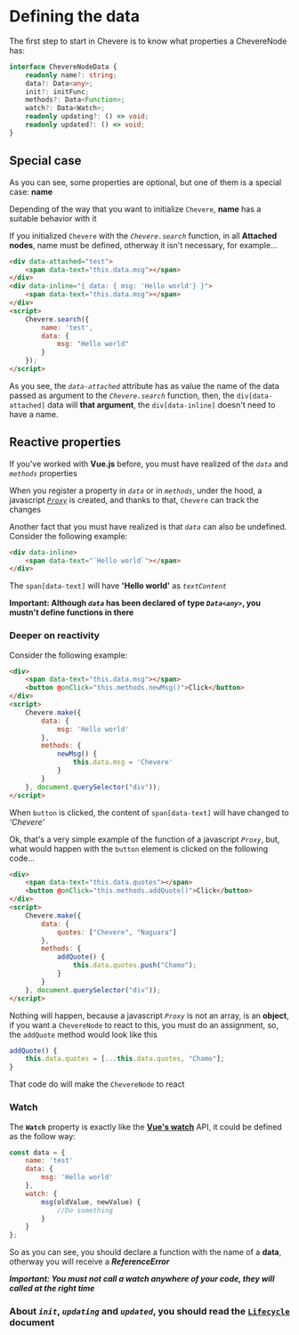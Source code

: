 Defining the data
=================

The first step to start in Chevere is to know what properties a ChevereNode has:

```typescript
interface ChevereNodeData {
    readonly name?: string;
    data?: Data<any>;
    init?: initFunc;
    methods?: Data<Function>;
    watch?: Data<Watch>;
    readonly updating?: () => void;
    readonly updated?: () => void;
}
```

## Special case

As you can see, some properties are optional, but one of them is a special case: **name**

Depending of the way that you want to initialize ``Chevere``, **name** has a suitable behavior with it

If you initialized ``Chevere`` with the *``Chevere.search``* function, in all **Attached nodes**, name must be defined, otherway it isn't necessary, for example...

```html
<div data-attached="test">
    <span data-text="this.data.msg"></span>
</div>
<div data-inline="{ data: { msg: 'Hello world'} }">
    <span data-text="this.data.msg"></span>
</div>
<script>
    Chevere.search({
        name: 'test',
        data: {
            msg: "Hello world"
        }
    });
</script>
```

As you see, the *``data-attached``* attribute has as value the name of the data passed as argument to the *``Chevere.search``* function, then, the ``div[data-attached]`` data will **that argument**, the ``div[data-inline]`` doesn't need to have a name.

## Reactive properties

If you've worked with **Vue.js** before, you must have realized of the *``data``* and *``methods``* properties

When you register a property in *``data``* or in *``methods``*, under the hood, a javascript [*``Proxy``*](https://developer.mozilla.org/en-US/docs/Web/JavaScript/Reference/Global_Objects/Proxy) is created, and thanks to that, ``Chevere`` can track the changes

Another fact that you must have realized is that *``data``* can also be undefined. Consider the following example:

```html
<div data-inline>
    <span data-text="`Hello world`"></span>
</div>
```

The ``span[data-text]`` will have **'Hello world'**
as *``textContent``*


 
**Important: Although *``data``* has been declared of type *``Data<any>``*, you mustn't define functions in there**

### Deeper on reactivity

Consider the following example:

```html
<div>
    <span data-text="this.data.msg"></span>
    <button @onClick="this.methods.newMsg()">Click</button>
</div>
<script>
    Chevere.make({
        data: {
            msg: 'Hello world'
        },
        methods: {
            newMsg() {
                this.data.msg = 'Chevere'
            }
        }
    }, document.querySelector("div"));
</script>
```

When ``button`` is clicked, the content of ``span[data-text]`` will have changed to *'Chevere'*

Ok, that's a very simple example of the function of a javascript *``Proxy``*, but, what would happen with the ``button`` element is clicked on the following code...

```html
<div>
    <span data-text="this.data.quotes"></span>
    <button @onClick="this.methods.addQuote()">Click</button>
</div>
<script>
    Chevere.make({
        data: {
            quotes: ["Chevere", "Naguara"]
        },
        methods: {
            addQuote() {
                this.data.quotes.push("Chamo");
            }
        }
    }, document.querySelector("div"));
</script>
```

Nothing will happen, because a javascript *``Proxy``* is not an array, is an **object**, if you want a ``ChevereNode`` to react to this, you must do an assignment, so, the ``addQuote`` method would look like this

```javascript
addQuote() {
    this.data.quotes = [...this.data.quotes, "Chamo"];
}
```

That code do will make the ``ChevereNode`` to react

### Watch

The **``Watch``** property is exactly like the [**Vue's watch**](https://v3.vuejs.org/api/computed-watch-api.html#watch) API, it could be defined as the follow way:

```javascript
const data = {
    name: 'test'
    data: {
        msg: 'Hello world'
    },
    watch: {
        msg(oldValue, newValue) {
            //Do something
        }
    }
};
```

So as you can see, you should declare a function with the name of a **data**, otherway you will receive a ***ReferenceError***

***Important: You must not call a watch anywhere of your code, they will called at the right time***

### About *``init``*, *``updating``* and *``updated``*, you should read the [`Lifecycle`](./lifecycle.md) document